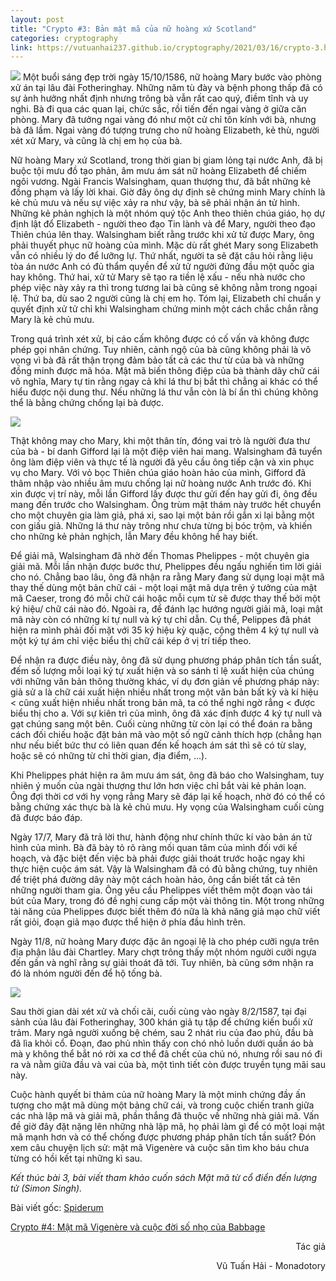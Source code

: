 ```yaml
---
layout: post
title: "Crypto #3: Bản mật mã của nữ hoàng xứ Scotland"
categories: cryptography
link: https://vutuanhai237.github.io/cryptography/2021/03/16/crypto-3.html
---
```


![](https://cdn.britannica.com/25/188425-050-FF580817/Mary-Queen-of-Scots.jpg)
Một buổi sáng đẹp trời ngày 15/10/1586, nữ hoàng Mary bước vào phòng xử án tại lâu đài Fotheringhay. Những năm tù đày và bệnh phong thấp đã có sự ảnh hưởng nhất định nhưng trông bà vẫn rất cao quý, điềm tĩnh và uy nghi. Bà đi qua các quan lại, chức sắc, rồi tiến đến ngai vàng ở giữa căn phòng. Mary đã tưởng ngai vàng đó như một cử chỉ tôn kính với bà, nhưng bà đã lầm. Ngai vàng đó tượng trưng cho nữ hoàng Elizabeth, kẻ thù, người xét xử Mary, và cũng là chị em họ của bà.

Nữ hoàng Mary xứ Scotland, trong thời gian bị giam lỏng tại nước Anh, đã bị buộc tội mưu đồ tạo phản, âm mưu ám sát nữ hoàng Elizabeth để chiếm ngôi vương. Ngài Francis Walsingham, quan thượng thư, đã bắt những kẻ đồng phạm và lấy lời khai. Giờ đây ông dự định sẽ chứng minh Mary chính là kẻ chủ mưu và nếu sự việc xảy ra như vậy, bà sẽ phải nhận án tử hình.
Những kẻ phản nghịch là một nhóm quý tộc Anh theo thiên chúa giáo, họ dự định lật đổ Elizabeth - người theo đạo Tin lành và để Mary, người theo đạo Thiên chúa lên thay.
Walsingham biết rằng trước khi xử tử được Mary, ông phải thuyết phục nữ hoàng của mình. Mặc dù rất ghét Mary song Elizabeth vẫn có nhiều lý do để lưỡng lự. Thứ nhất, người ta sẽ đặt câu hỏi rằng liệu tòa án nước Anh có đủ thẩm quyền để xử tử người đứng đầu một quốc gia hay không. Thứ hai, xử tử Mary sẽ tạo ra tiền lệ xấu - nếu nhà nước cho phép việc này xảy ra thì trong tương lai bà cũng sẽ không nằm trong ngoại lệ. Thứ ba, dù sao 2 người cũng là chị em họ. Tóm lại, Elizabeth chỉ chuẩn y quyết định xử tử chỉ khi Walsingham chứng minh một cách chắc chắn rằng Mary là kẻ chủ mưu.

Trong quá trình xét xử, bị cáo cấm không được có cố vấn và không được phép gọi nhân chứng. Tuy nhiên, cảnh ngộ của bà cũng không phải là vô vọng vì bà đã rất thận trọng đảm bảo tất cả các thư từ của bà và những đồng minh được mã hóa. Mật mã biến thông điệp của bà thành dãy chữ cái vô nghĩa, Mary tự tin rằng ngay cả khi lá thư bị bắt thì chẳng ai khác có thể hiểu được nội dung thư. Nếu những lá thư vẫn còn là bí ẩn thì chúng không thể là bằng chứng chống lại bà được. 

![](https://s3-ap-southeast-1.amazonaws.com/images.spiderum.com/sp-images/f7c2d6d09af011e8b99ab9374b211b7c.jpg)

Thật không may cho Mary, khi một thân tín, đóng vai trò là người đưa thư của bà - bí danh Gifford lại là một điệp viên hai mang. Walsingham đã tuyển ông làm điệp viên và thực tế là người đã yêu cầu ông tiếp cận và xin phục vụ cho Mary. Với vỏ bọc Thiên chúa giáo hoàn hảo của mình, Gifford đã thâm nhập vào nhiều âm mưu chống lại nữ hoàng nước Anh trước đó. Khi xin được vị trí này, mỗi lần Gifford lấy được thư gửi đến hay gửi đi, ông đều mang đến trước cho Walsingham. Ông trùm mật thám này trước hết chuyển cho một chuyên gia làm giả, phá xi, sao lại một bản rồi gắn xi lại bằng một con giấu giả. Những lá thư này trông như chưa từng bị bóc trộm, và khiến cho những kẻ phản nghịch, lẫn Mary đều không hề hay biết.

Để giải mã, Walsingham đã nhờ đến Thomas Phelippes - một chuyên gia giải mã. Mỗi lần nhận được bước thư, Phelippes đều ngấu nghiến tìm lời giải cho nó. Chẳng bao lâu, ông đã nhận ra rằng Mary đang sử dụng loại mật mã thay thế dùng một bản chữ cái - một loại mật mã dựa trên ý tưởng của mật mã Caeser, trong đó mỗi chữ cái hoặc mỗi cụm từ sẽ được thay thế bởi một ký hiệu/ chữ cái nào đó. Ngoài ra, để đánh lạc hướng người giải mã, loại mật mã này còn có những kí tự null và ký tự chỉ dẫn. Cụ thể, Pelippes đã phát hiện ra mình phải đối mặt với 35 ký hiệu kỳ quặc, cộng thêm 4 ký tự null và một ký tự ám chỉ việc biểu thị chữ cái kép ở vị trí tiếp theo.

Để nhận ra được điều này, ông đã sử dụng phương pháp phân tích tần suất, đếm số lượng mỗi loại ký tự xuất hiện và so sánh tỉ lệ xuất hiện của chúng với những văn bản thông thường khác, ví dụ đơn giản về phương pháp này: giả sử a là chữ cái xuất hiện nhiều nhất trong một văn bản bất kỳ và kí hiệu < cũng xuất hiện nhiều nhất trong bản mã, ta có thể nghi ngờ rẳng < được biểu thị cho a. Với sự kiên trì của mình, ông đã xác định được 4 ký tự null và gạt chúng sang một bên. Cuối cùng những từ còn lại có thể đoán ra bằng cách đối chiếu hoặc đặt bản mã vào một số ngữ cảnh thích hợp (chẳng hạn như nếu biết bức thư có liên quan đến kế hoạch ám sát thì sẽ có từ slay, hoặc sẽ có những từ chỉ thời gian, địa điểm, ...).

Khi Phelippes phát hiện ra âm mưu ám sát, ông đã báo cho Walsingham, tuy nhiên ý muốn của ngài thượng thư lớn hơn việc chỉ bắt vài kẻ phản loạn. Ông đợi thời cơ với hy vọng rằng Mary sẽ đáp lại kế hoạch, nhờ đó có thể có bằng chứng xác thực bà là kẻ chủ mưu. Hy vọng của Walsingham cuối cùng đã được báo đáp.

Ngày 17/7, Mary đã trả lời thư, hành động như chính thức kí vào bản án tử hình của mình. Bà đã bày tỏ rõ ràng mối quan tâm của mình đối với kế hoạch, và đặc biệt đến việc bà phải được giải thoát trước hoặc ngay khi thực hiện cuộc ám sát. Vậy là Walsingham đã có đủ bằng chứng, tuy nhiên để triệt phá đường dây này một cách hoàn hảo, ông cần biết tất cả tên những người tham gia. Ông yêu cầu Phelippes viết thêm một đoạn vào tái bút của Mary, trong đó đề nghị cung cấp một vài thông tin. Một trong những tài năng của Phelippes được biết thêm đó nữa là khả năng giả mạo chữ viết rất giỏi, đoạn giả mạo được thể hiện ở phía đầu hình trên.

Ngày 11/8, nữ hoàng Mary được đặc ân ngoại lệ là cho phép cưỡi ngựa trên địa phận lâu đài Chartley. Mary chợt trông thấy một nhóm người cưỡi ngựa đến gần và nghĩ rằng sự giải thoát đã tới. Tuy nhiên, bà cũng sớm nhận ra đó là nhóm người đến để hộ tống bà.

![](https://s3-ap-southeast-1.amazonaws.com/images.spiderum.com/sp-images/520d36309af611e8b71665f09026f96b.jpg)

Sau thời gian dài xét xử và chối cãi, cuối cùng vào ngày 8/2/1587, tại đại sảnh của lâu đài Fotheringhay, 300 khán giả tụ tập để chứng kiến buổi xử trảm. Mary ngả người xuống bệ chém, sau 2 nhát rìu của đao phủ, đầu bà đã lìa khỏi cổ. Đoạn, đao phủ nhìn thấy con chó nhỏ luồn dưới quần áo bà mà y không thể bắt nó rời xa cơ thể đã chết của chủ nó, nhưng rồi sau nó đi ra và nằm giữa đầu và vai của bà, một tình tiết còn được truyền tụng mãi sau này.

Cuộc hành quyết bi thảm của nữ hoàng Mary là một minh chứng đầy ấn tượng cho mật mã dùng một bảng chữ cái, và trong cuộc chiến tranh giữa các nhà lập mã và giải mã, phần thắng đã thuộc về những nhà giải mã. Vấn đề giờ đây đặt nặng lên những nhà lập mã, họ phải làm gì để có một loại mật mã mạnh hơn và có thể chống được phương pháp phân tích tần suất?
Đón xem câu chuyện lịch sử: mật mã Vigenère và cuộc săn tìm kho báu chưa từng có hồi kết tại những kì sau.

*Kết thúc bài 3, bài viết tham khảo cuốn sách Mật mã từ cổ điển đến lượng tử (Simon Singh).*

Bài viết gốc: [Spiderum](https://spiderum.com/bai-dang/Chien-tranh-and-lien-lac-bi-mat-ki-3-Ban-mat-ma-cua-nu-hoang-xu-Scotland-be6)

[Crypto #4: Mật mã Vigenère và cuộc đời số nhọ của Babbage](https://spiderum.com/bai-dang/Chien-tranh-and-lien-lac-bi-mat-ki-4-Mat-ma-Vigenere-bhw)

<p style="text-align: right">Tác giả</p>

<p style="text-align: right;">
Vũ Tuấn Hải - Monadotory
</p>

